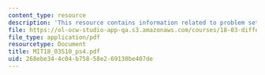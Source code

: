 ```yaml
---
content_type: resource
description: 'This resource contains information related to problem set 4. '
file: https://ol-ocw-studio-app-qa.s3.amazonaws.com/courses/18-03-differential-equations-spring-2010/268ebe344c04b75858e269130be407de_MIT18_03S10_ps4.pdf
file_type: application/pdf
resourcetype: Document
title: MIT18_03S10_ps4.pdf
uid: 268ebe34-4c04-b758-58e2-69130be407de
---
```

